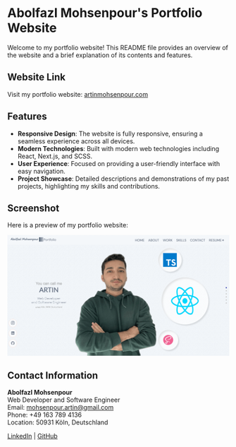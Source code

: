 <!DOCTYPE html>
<html lang="en">
<head>
    <meta charset="UTF-8">
    <meta name="viewport" content="width=device-width, initial-scale=1.0">
    <title>Portfolio README</title>
</head>
<body>
    <h1>Abolfazl Mohsenpour's Portfolio Website</h1>
    <p>Welcome to my portfolio website! This README file provides an overview of the website and a brief explanation of its contents and features.</p>
    <h2>Website Link</h2>
    <p>Visit my portfolio website: <a href="https://artinmohsenpour.com/" target="_blank">artinmohsenpour.com</a></p>
    <h2>Features</h2>
    <ul>
        <li><strong>Responsive Design</strong>: The website is fully responsive, ensuring a seamless experience across all devices.</li>
        <li><strong>Modern Technologies</strong>: Built with modern web technologies including React, Next.js, and SCSS.</li>
        <li><strong>User Experience</strong>: Focused on providing a user-friendly interface with easy navigation.</li>
        <li><strong>Project Showcase</strong>: Detailed descriptions and demonstrations of my past projects, highlighting my skills and contributions.</li>
    </ul>
    <h2>Screenshot</h2>
    <p>Here is a preview of my portfolio website:</p>
    <img src="src/assets/screenshot.png" alt="Screenshot of my portfolio website" width="800">
    <h2>Contact Information</h2>
    <p><strong>Abolfazl Mohsenpour</strong><br>
    Web Developer and Software Engineer<br>
    Email: <a href="mailto:mohsenpour.artin@gmail.com">mohsenpour.artin@gmail.com</a><br>
    Phone: +49 163 789 4136<br>
    Location: 50931 Köln, Deutschland</p>
    <p><a href="https://www.linkedin.com" target="_blank">LinkedIn</a> | <a href="https://github.com/ArtinMohsenpour" target="_blank">GitHub</a></p>
</ body>
